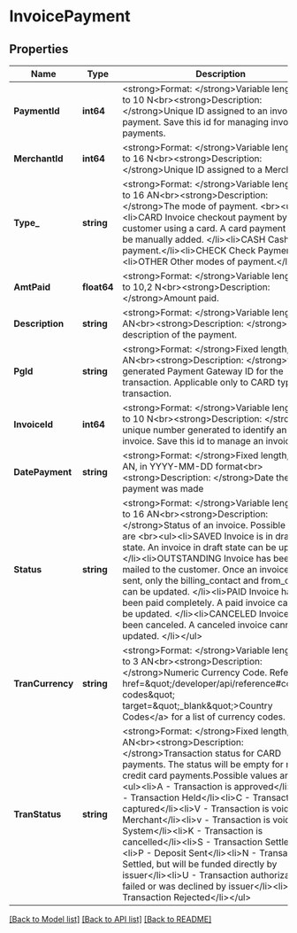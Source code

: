 # InvoicePayment

## Properties
Name | Type | Description | Notes
------------ | ------------- | ------------- | -------------
**PaymentId** | **int64** | &lt;strong&gt;Format: &lt;/strong&gt;Variable length, up to 10 N&lt;br&gt;&lt;strong&gt;Description: &lt;/strong&gt;Unique ID assigned to an invoice payment. Save this id for managing invoice payments.  | [optional] [default to null]
**MerchantId** | **int64** | &lt;strong&gt;Format: &lt;/strong&gt;Variable length, up to 16 N&lt;br&gt;&lt;strong&gt;Description: &lt;/strong&gt;Unique ID assigned to a Merchant. | [optional] [default to null]
**Type_** | **string** | &lt;strong&gt;Format: &lt;/strong&gt;Variable length, up to 16 AN&lt;br&gt;&lt;strong&gt;Description: &lt;/strong&gt;The mode of payment. &lt;br&gt;&lt;ul&gt;&lt;li&gt;CARD Invoice checkout payment by customer using a card. A card payment cannot be manually added. &lt;/li&gt;&lt;li&gt;CASH Cash payment.&lt;/li&gt;&lt;li&gt;CHECK Check Payment.&lt;/li&gt;&lt;li&gt;OTHER Other modes of payment.&lt;/li&gt;&lt;/ul&gt; | [optional] [default to null]
**AmtPaid** | **float64** | &lt;strong&gt;Format: &lt;/strong&gt;Variable length, up to 10,2 N&lt;br&gt;&lt;strong&gt;Description: &lt;/strong&gt;Amount paid.  | [optional] [default to null]
**Description** | **string** | &lt;strong&gt;Format: &lt;/strong&gt;Variable length AN&lt;br&gt;&lt;strong&gt;Description: &lt;/strong&gt;A short description of the payment. | [optional] [default to null]
**PgId** | **string** | &lt;strong&gt;Format: &lt;/strong&gt;Fixed length, 32 AN&lt;br&gt;&lt;strong&gt;Description: &lt;/strong&gt;the generated Payment Gateway ID for the transaction. Applicable only to CARD type transaction. | [optional] [default to null]
**InvoiceId** | **int64** | &lt;strong&gt;Format: &lt;/strong&gt;Variable length, up to 10 N&lt;br&gt;&lt;strong&gt;Description: &lt;/strong&gt;A unique number generated to identify an invoice. Save this id to manage an invoice. | [optional] [default to null]
**DatePayment** | **string** | &lt;strong&gt;Format: &lt;/strong&gt;Fixed length, 10 AN, in YYYY-MM-DD format&lt;br&gt;&lt;strong&gt;Description: &lt;/strong&gt;Date the payment was made | [optional] [default to null]
**Status** | **string** | &lt;strong&gt;Format: &lt;/strong&gt;Variable length, up to 16 AN&lt;br&gt;&lt;strong&gt;Description: &lt;/strong&gt;Status of an invoice. Possible values are &lt;br&gt;&lt;ul&gt;&lt;li&gt;SAVED Invoice is in draft state. An invoice in draft state can be updated. &lt;/li&gt;&lt;li&gt;OUTSTANDING Invoice has been mailed to the customer. Once an invoice is sent, only the billing_contact and from_contact can be updated. &lt;/li&gt;&lt;li&gt;PAID Invoice has been paid completely. A paid invoice cannot be updated. &lt;/li&gt;&lt;li&gt;CANCELED Invoice has been canceled. A canceled invoice cannot be updated. &lt;/li&gt;&lt;/ul&gt; | [optional] [default to null]
**TranCurrency** | **string** | &lt;strong&gt;Format: &lt;/strong&gt;Variable length, up to 3 AN&lt;br&gt;&lt;strong&gt;Description: &lt;/strong&gt;Numeric Currency Code. Refer to &lt;a href&#x3D;\&quot;/developer/api/reference#country-codes\&quot; target&#x3D;\&quot;_blank\&quot;&gt;Country Codes&lt;/a&gt; for a list of currency codes.  | [optional] [default to null]
**TranStatus** | **string** | &lt;strong&gt;Format: &lt;/strong&gt;Fixed length, 1 AN&lt;br&gt;&lt;strong&gt;Description: &lt;/strong&gt;Transaction status for CARD payments. The status will be empty for non credit card payments.Possible values are &lt;br&gt;&lt;ul&gt;&lt;li&gt;A - Transaction is approved&lt;/li&gt;&lt;li&gt;H - Transaction Held&lt;/li&gt;&lt;li&gt;C - Transaction is captured&lt;/li&gt;&lt;li&gt;V - Transaction is voided by Merchant&lt;/li&gt;&lt;li&gt;v - Transaction is voided by System&lt;/li&gt;&lt;li&gt;K - Transaction is cancelled&lt;/li&gt;&lt;li&gt;S - Transaction Settled&lt;/li&gt;&lt;li&gt;P - Deposit Sent&lt;/li&gt;&lt;li&gt;N - Transaction Settled, but will be funded directly by issuer&lt;/li&gt;&lt;li&gt;U - Transaction authorization failed or was declined by issuer&lt;/li&gt;&lt;li&gt;R - Transaction Rejected&lt;/li&gt;&lt;/ul&gt; | [optional] [default to null]

[[Back to Model list]](../README.md#documentation-for-models) [[Back to API list]](../README.md#documentation-for-api-endpoints) [[Back to README]](../README.md)

